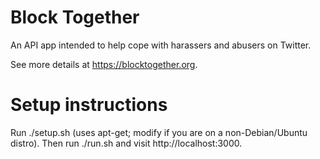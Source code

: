 # Block Together

An API app intended to help cope with harassers and abusers on Twitter.

See more details at https://blocktogether.org.

# Setup instructions

Run ./setup.sh (uses apt-get; modify if you are on a non-Debian/Ubuntu distro).
Then run ./run.sh and visit http://localhost:3000.
